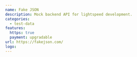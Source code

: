 ```yaml
---
name: Fake JSON
description: Mock backend API for lightspeed development.
categories:
  - test-data
features:
  https: true
  payment: upgradable
url: https://fakejson.com/
logo:
---
```

